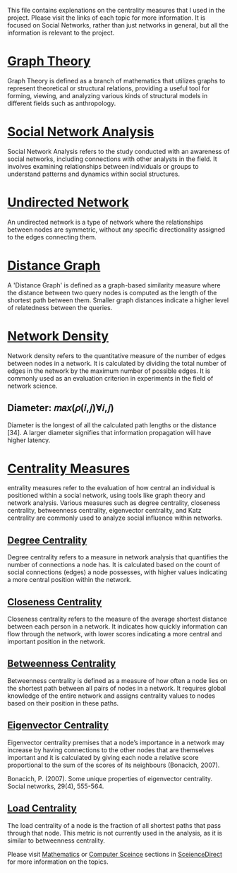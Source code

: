 
This file contains explenations on the centrality measures that I used in the project.
Please visit the links of each topic for more information.
It is focused on Social Networks, rather than just networks in general,
but all the information is relevant to the project.


# [Graph Theory](https://www.sciencedirect.com/topics/computer-science/graph-theory)
Graph Theory is defined as a branch of mathematics that utilizes graphs to represent theoretical or structural relations, providing a useful tool for forming, viewing, and analyzing various kinds of structural models in different fields such as anthropology.

# [Social Network Analysis](https://www.sciencedirect.com/topics/social-sciences/social-network-analysis)
Social Network Analysis refers to the study conducted with an awareness of social networks, including connections with other analysts in the field. It involves examining relationships between individuals or groups to understand patterns and dynamics within social structures.

# [Undirected Network](https://www.sciencedirect.com/topics/computer-science/undirected-network)
An undirected network is a type of network where the relationships between nodes are symmetric, without any specific directionality assigned to the edges connecting them.

# [Distance Graph](https://www.sciencedirect.com/topics/computer-science/distance-graph)
A 'Distance Graph' is defined as a graph-based similarity measure where the distance between two query nodes is computed as the length of the shortest path between them. Smaller graph distances indicate a higher level of relatedness between the queries.

# [Network Density](https://www.sciencedirect.com/topics/computer-science/network-density)
Network density refers to the quantitative measure of the number of edges between nodes in a network. It is calculated by dividing the total number of edges in the network by the maximum number of possible edges. It is commonly used as an evaluation criterion in experiments in the field of network science.

## Diameter: 𝑚𝑎𝑥(𝜌(𝑖,𝑗)∀𝑖,𝑗)
Diameter is the longest of all the calculated path lengths or the distance [34]. A larger diameter signifies that information propagation will have higher latency.

# [Centrality Measures](https://www.sciencedirect.com/topics/computer-science/centrality-measure)
entrality measures refer to the evaluation of how central an individual is positioned within a social network, using tools like graph theory and network analysis. Various measures such as degree centrality, closeness centrality, betweenness centrality, eigenvector centrality, and Katz centrality are commonly used to analyze social influence within networks.

## [Degree Centrality](https://www.sciencedirect.com/topics/computer-science/degree-centrality)
Degree centrality refers to a measure in network analysis that quantifies the number of connections a node has. It is calculated based on the count of social connections (edges) a node possesses, with higher values indicating a more central position within the network.

## [Closeness Centrality](https://www.sciencedirect.com/topics/computer-science/closeness-centrality)
Closeness centrality refers to the measure of the average shortest distance between each person in a network. It indicates how quickly information can flow through the network, with lower scores indicating a more central and important position in the network.

## [Betweenness Centrality](https://www.sciencedirect.com/topics/computer-science/betweenness-centrality)
Betweenness centrality is defined as a measure of how often a node lies on the shortest path between all pairs of nodes in a network. It requires global knowledge of the entire network and assigns centrality values to nodes based on their position in these paths.

## [Eigenvector Centrality](https://www.sciencedirect.com/topics/mathematics/eigenvector)
Eigenvector centrality premises that a node’s importance in a network may increase by having connections to the other nodes
that are themselves important and it is calculated by giving each node a relative score proportional
to the sum of the scores of its neighbours (Bonacich, 2007).

Bonacich, P. (2007). Some unique properties of eigenvector centrality. Social networks, 29(4), 555-564.

## [Load Centrality](https://networkx.org/documentation/stable/reference/algorithms/generated/networkx.algorithms.centrality.load_centrality.html#networkx.algorithms.centrality.load_centrality)
The load centrality of a node is the fraction of all shortest paths that pass through that node.
This metric is not currently used in the analysis, as it is similar to betweenness centrality.



Please visit [Mathematics](https://www.sciencedirect.com/topics/mathematics/) or [Computer Sceince](https://www.sciencedirect.com/topics/computer-science/) sections in [SceienceDirect](https://www.sciencedirect.com/topics/) for more information on the topics.
